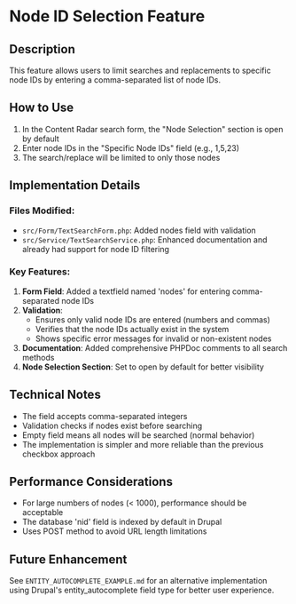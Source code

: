 # Node ID Selection Feature

## Description
This feature allows users to limit searches and replacements to specific node IDs by entering a comma-separated list of node IDs.

## How to Use

1. In the Content Radar search form, the "Node Selection" section is open by default
2. Enter node IDs in the "Specific Node IDs" field (e.g., 1,5,23)
3. The search/replace will be limited to only those nodes

## Implementation Details

### Files Modified:
- `src/Form/TextSearchForm.php`: Added nodes field with validation
- `src/Service/TextSearchService.php`: Enhanced documentation and already had support for node ID filtering

### Key Features:
1. **Form Field**: Added a textfield named 'nodes' for entering comma-separated node IDs
2. **Validation**: 
   - Ensures only valid node IDs are entered (numbers and commas)
   - Verifies that the node IDs actually exist in the system
   - Shows specific error messages for invalid or non-existent nodes
3. **Documentation**: Added comprehensive PHPDoc comments to all search methods
4. **Node Selection Section**: Set to open by default for better visibility

## Technical Notes
- The field accepts comma-separated integers
- Validation checks if nodes exist before searching
- Empty field means all nodes will be searched (normal behavior)
- The implementation is simpler and more reliable than the previous checkbox approach

## Performance Considerations
- For large numbers of nodes (< 1000), performance should be acceptable
- The database 'nid' field is indexed by default in Drupal
- Uses POST method to avoid URL length limitations

## Future Enhancement
See `ENTITY_AUTOCOMPLETE_EXAMPLE.md` for an alternative implementation using Drupal's entity_autocomplete field type for better user experience.